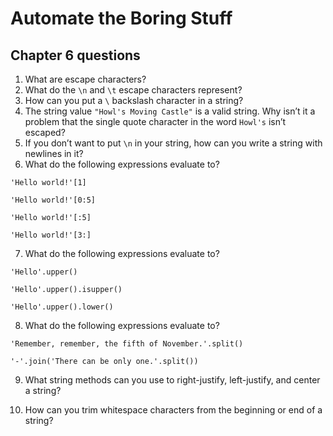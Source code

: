 # Automate the Boring Stuff
## Chapter 6 questions

1. What are escape characters?
2. What do the `\n` and `\t` escape characters represent?
3. How can you put a `\` backslash character in a string?
4. The string value `"Howl's Moving Castle"` is a valid string.
Why isn’t it a problem that the single quote character in the word `Howl's` isn’t escaped?
5. If you don’t want to put `\n` in your string, how can you write a string with newlines in it?
6. What do the following expressions evaluate to?

```
'Hello world!'[1]
```

```
'Hello world!'[0:5]
```

```
'Hello world!'[:5]
```

```
'Hello world!'[3:]
```

7. What do the following expressions evaluate to?

```
'Hello'.upper()
```

```
'Hello'.upper().isupper()
```

```
'Hello'.upper().lower()
```

8. What do the following expressions evaluate to?

```
'Remember, remember, the fifth of November.'.split()
```

```
'-'.join('There can be only one.'.split())
```
9. What string methods can you use to right-justify, left-justify, and center a string?

10. How can you trim whitespace characters from the beginning or end of a string?